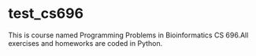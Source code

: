 # test_cs696
This is course named Programming Problems in Bioinformatics CS 696.All exercises and homeworks are coded in Python.
